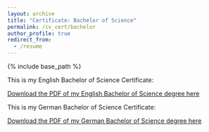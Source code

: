 ```yaml
---
layout: archive
title: "Certificate: Bachelor of Science"
permalink: /cv_cert/bachelor
author_profile: true
redirect_from:
  - /resume
---
```

{% include base_path %}

This is my English Bachelor of Science Certificate:

[Download the PDF of my English Bachelor of Science degree here](http://jonathanigler.github.io/files/BSc_Zeugnis_JCI_English.pdf)


This is my German Bachelor of Science Certificate:

[Download the PDF of my German Bachelor of Science degree here](http://jonathanigler.github.io/files/BSc_Zeugnis_JCI_Deutsch.pdf)
